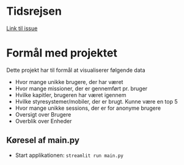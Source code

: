 # Tidsrejsen
[Link til issue](https://github.com/orgs/Randers-Kommune-Digitalisering/projects/16/views/1?pane=issue&itemId=63925836)

# Formål med projektet
Dette projekt har til formål at visualiserer følgende data
* Hvor mange unikke brugere, der har været
* Hvor mange missioner, der er gennemført pr. bruger
* Hvilke kapitler, brugeren har været igennem
* Hvilke styresystemer/mobiler, der er brugt. Kunne være en top 5
* Hvor mange unikke sessions, der er for anonyme brugere
* Oversigt over Brugere
* Overblik over Enheder

## Køresel af main.py
* Start applikationen: ```streamlit run main.py```